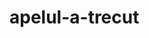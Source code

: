 # apelul-a-trecut
<!-- ManyChat -->
<script src="//widget.manychat.com/104114311733472.js" async="async"></script>
